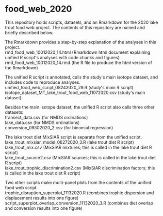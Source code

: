# food_web_2020
This repository holds scripts, datasets, and an Rmarkdown for the 2020 lake trout food web project. The contents of this repository are named and briefly described below.

The Rmarkdown provides a step-by-step explanation of the analyses in this project.\
rmd_food_web_10012020_14.html (Rmarkdown html document explaining unified R script's analyses with code chunks and figures)\
rmd_food_web_10012020_14.rmd (the R file to produce the html version of the Rmarkdown)

The unified R script is annotated, calls the study's main isotope dataset, and includes code to reproduce analyses.\
unified_food_web_script_08242020_29.R (study's main R script)\
isotope_dataset_MT_lake_trout_food_web_11072020.csv (study's main dataset)

Besides the main isotope dataset, the unified R script also calls three other datasets:\
transect_data.csv  (for NMDS ordinations)\
lake_data.csv  (for NMDS ordinations)\
conversion_09302020_2.csv (for binomial regression)

The lake trout diet MixSIAR script is separate from the unified script.\
lake_trout_mixsiar_model_08272020_3.R (lake trout diet R script)\
lake_trout_mix.csv (MixSIAR mixtures; this is called in the lake trout diet R script)\
lake_trout_source2.csv (MixSIAR sources; this is called in the lake trout diet R script)\
lake_trout_trophic_discrimination2.csv (MixSIAR discrimination factors; this is called in the lake trout diet R script)

Two other scripts make multi-panel plots from the contents of the unified food web script.\
trophic_disruption_superplot_11132020.R (combines trophic dispersion and displacement results into one figure)\
script_superplot_overlap_conversion_11132020_3.R (combines diet overlap and conversion results into one figure)
